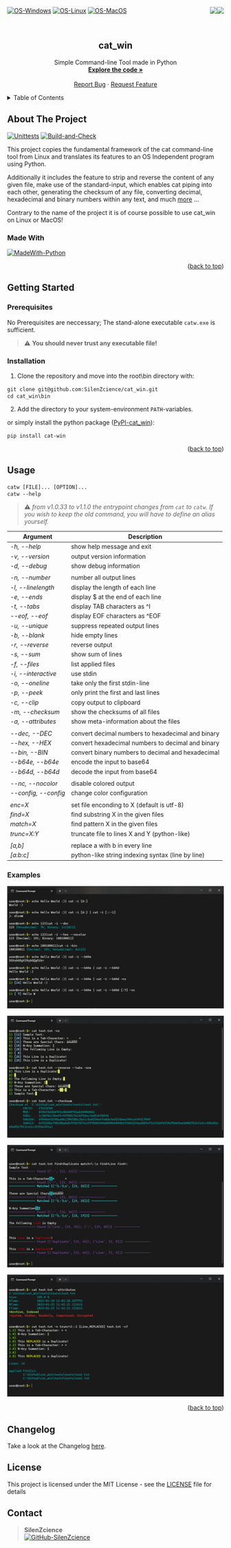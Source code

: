 <div id="top"></div>

<p>
   <a href="https://pepy.tech/project/cat-win" alt="Downloads">
      <img src="https://static.pepy.tech/personalized-badge/cat-win?period=total&units=international_system&left_color=grey&right_color=orange&left_text=Downloads" align="right">
   </a>
   <a href="https://pypi.org/project/cat-win/" alt="Visitors">
      <img src="https://visitor-badge.laobi.icu/badge?page_id=SilenZcience.cat_win" align="right">
   </a>
</p>

[![OS-Windows]][OS-Windows]
[![OS-Linux]][OS-Linux]
[![OS-MacOS]][OS-MacOS]

<br/>
<div align="center">
<h2 align="center">cat_win</h2>
   <p align="center">
      Simple Command-line Tool made in Python
      <br/>
      <a href="https://github.com/SilenZcience/cat_win/blob/main/cat_win/cat.py">
         <strong>Explore the code »</strong>
      </a>
      <br/>
      <br/>
      <a href="https://github.com/SilenZcience/cat_win/issues">Report Bug</a>
      ·
      <a href="https://github.com/SilenZcience/cat_win/issues">Request Feature</a>
   </p>
</div>


<details>
   <summary>Table of Contents</summary>
   <ol>
      <li>
         <a href="#about-the-project">About The Project</a>
         <ul>
            <li><a href="#made-with">Made With</a></li>
         </ul>
      </li>
      <li>
         <a href="#getting-started">Getting Started</a>
         <ul>
            <li><a href="#prerequisites">Prerequisites</a></li>
            <li><a href="#installation">Installation</a></li>
         </ul>
      </li>
      <li><a href="#usage">Usage</a>
         <ul>
         <li><a href="#examples">Examples</a></li>
         </ul>
      </li>
	  <li><a href="#changelog">Changelog</a></li>
      <li><a href="#license">License</a></li>
      <li><a href="#contact">Contact</a></li>
   </ol>
</details>

## About The Project

[![Unittests]](https://github.com/SilenZcience/cat_win/actions/workflows/unit_test.yml)
[![Build-and-Check]](https://github.com/SilenZcience/cat_win/actions/workflows/package_test.yml)
<!-- [![Compile-and-Push]](https://github.com/SilenZcience/cat_win/actions/workflows/build_executable.yml/badge.svg) -->

This project copies the fundamental framework of the cat command-line tool from Linux and translates its features to an OS Independent program using Python.

Additionally it includes the feature to strip and reverse the content of any given file, make use of the standard-input, which enables cat piping into each other, generating the checksum of any file, converting decimal, hexadecimal and binary numbers within any text, and much <a href="#usage">more</a> ...

Contrary to the name of the project it is of course possible to use cat_win on Linux or MacOS!

### Made With
[![MadeWith-Python]](https://www.python.org/)

<p align="right">(<a href="#top">back to top</a>)</p>

## Getting Started

### Prerequisites

No Prerequisites are neccessary; The stand-alone executable `catw.exe` is sufficient.

> ⚠️ **You should never trust any executable file!**

### Installation

1. Clone the repository and move into the root\bin directory with:
```console
git clone git@github.com:SilenZcience/cat_win.git
cd cat_win\bin
```
2. Add the directory to your system-environment `PATH`-variables.

or simply install the python package ([PyPI-cat_win](https://pypi.org/project/cat-win/)):
```console
pip install cat-win
```
<p align="right">(<a href="#top">back to top</a>)</p>

## Usage

```console
catw [FILE]... [OPTION]...
catw --help
```

> ⚠️ *from v1.0.33 to v1.1.0 the entrypoint changes from ``cat`` to ``catw``. If you wish to keep the old command, you will have to define an alias yourself.*


| Argument               | Description                                       |
|------------------------|---------------------------------------------------|
| *-h, --help*           | show help message and exit                        |
| *-v, --version*        | output version information                        |
| *-d, --debug*          | show debug information                            |
|                        |                                                   |
| *-n, --number*         | number all output lines                           |
| *-l, --linelength*     | display the length of each line                   |
| *-e, --ends*           | display $ at the end of each line                 |
| *-t, --tabs*           | display TAB characters as ^I                      |
| *--eof, --eof*         | display EOF characters as ^EOF                    |
| *-u, --unique*         | suppress repeated output lines                    |
| *-b, --blank*          | hide empty lines                                  |
| *-r, --reverse*        | reverse output                                    |
| *-s, --sum*            | show sum of lines                                 |
| *-f, --files*          | list applied files                                |
| *-i, --interactive*    | use stdin                                         |
| *-o, --oneline*        | take only the first stdin-line                    |
| *-p, --peek*           | only print the first and last lines               |
| *-c, --clip*           | copy output to clipboard                          |
| *-m, --checksum*       | show the checksums of all files                   |
| *-a, --attributes*     | show meta-information about the files             |
|                        |                                                   |
| *--dec, --DEC*         | convert decimal numbers to hexadecimal and binary |
| *--hex, --HEX*         | convert hexadecimal numbers to decimal and binary |
| *--bin, --BIN*         | convert binary numbers to decimal and hexadecimal |
| *--b64e, --b64e*       | encode the input to base64                        |
| *--b64d, --b64d*       | decode the input from base64                      |
|                        |                                                   |
| *--nc, --nocolor*      | disable colored output                            |
| *--config, --config*   | change color configuration                        |
|                        |                                                   |
| *enc=X*                | set file enconding to X (default is utf-8)        |
| *find=X*               | find substring X in the given files               |
| *match=X*              | find pattern X in the given files                 |
| *trunc=X:Y*            | truncate file to lines X and Y (python-like)      |
|                        |                                                   |
| *[a,b]*                | replace a with b in every line                    |
| *[a:​b:c]*              | python-like string indexing syntax (line by line) |

### Examples

![Example1](https://raw.githubusercontent.com/SilenZcience/cat_win/main/img/example1.png "example1")

![Example2](https://raw.githubusercontent.com/SilenZcience/cat_win/main/img/example2.png "example2")

![Example3](https://raw.githubusercontent.com/SilenZcience/cat_win/main/img/example3.png "example3")

![Example4](https://raw.githubusercontent.com/SilenZcience/cat_win/main/img/example4.png "example4")

<p align="right">(<a href="#top">back to top</a>)</p>

## Changelog

Take a look at the Changelog [here](https://github.com/SilenZcience/cat_win/blob/main/CHANGELOG.md).

## License

This project is licensed under the MIT License - see the [LICENSE](https://github.com/SilenZcience/cat_win/blob/main/LICENSE) file for details

## Contact

> **SilenZcience** <br/>
[![GitHub-SilenZcience][GitHub-SilenZcience]](https://github.com/SilenZcience)

[OS-Windows]: https://svgshare.com/i/ZhY.svg
[OS-Linux]: https://svgshare.com/i/Zhy.svg
[OS-MacOS]: https://svgshare.com/i/ZjP.svg

[Unittests]: https://github.com/SilenZcience/cat_win/actions/workflows/unit_test.yml/badge.svg
[Build-and-Check]: https://github.com/SilenZcience/cat_win/actions/workflows/package_test.yml/badge.svg
[Compile-and-Push]: https://github.com/SilenZcience/cat_win/actions/workflows/build_executable.yml/badge.svg

[MadeWith-Python]: https://img.shields.io/badge/Made%20with-Python-brightgreen

[GitHub-SilenZcience]: https://img.shields.io/badge/GitHub-SilenZcience-orange